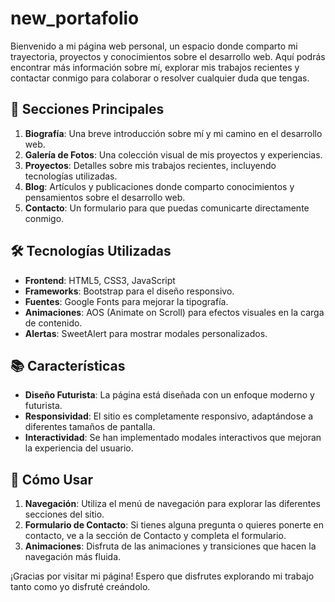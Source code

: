 # new_portafolio

Bienvenido a mi página web personal, un espacio donde comparto mi trayectoria, proyectos y conocimientos sobre el desarrollo web. Aquí podrás encontrar más información sobre mí, explorar mis trabajos recientes y contactar conmigo para colaborar o resolver cualquier duda que tengas.

## 🚀 Secciones Principales

1. **Biografía**: Una breve introducción sobre mí y mi camino en el desarrollo web.
2. **Galería de Fotos**: Una colección visual de mis proyectos y experiencias.
3. **Proyectos**: Detalles sobre mis trabajos recientes, incluyendo tecnologías utilizadas.
4. **Blog**: Artículos y publicaciones donde comparto conocimientos y pensamientos sobre el desarrollo web.
5. **Contacto**: Un formulario para que puedas comunicarte directamente conmigo.

## 🛠️ Tecnologías Utilizadas

- **Frontend**: HTML5, CSS3, JavaScript
- **Frameworks**: Bootstrap para el diseño responsivo.
- **Fuentes**: Google Fonts para mejorar la tipografía.
- **Animaciones**: AOS (Animate on Scroll) para efectos visuales en la carga de contenido.
- **Alertas**: SweetAlert para mostrar modales personalizados.

## 📚 Características

- **Diseño Futurista**: La página está diseñada con un enfoque moderno y futurista.
- **Responsividad**: El sitio es completamente responsivo, adaptándose a diferentes tamaños de pantalla.
- **Interactividad**: Se han implementado modales interactivos que mejoran la experiencia del usuario.

## 🎯 Cómo Usar

1. **Navegación**: Utiliza el menú de navegación para explorar las diferentes secciones del sitio.
2. **Formulario de Contacto**: Si tienes alguna pregunta o quieres ponerte en contacto, ve a la sección de Contacto y completa el formulario.
3. **Animaciones**: Disfruta de las animaciones y transiciones que hacen la navegación más fluida.


¡Gracias por visitar mi página! Espero que disfrutes explorando mi trabajo tanto como yo disfruté creándolo.
